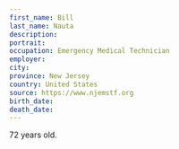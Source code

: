 ```yaml
---
first_name: Bill
last_name: Nauta
description: 
portrait: 
occupation: Emergency Medical Technician
employer: 
city: 
province: New Jersey
country: United States
source: https://www.njemstf.org
birth_date: 
death_date: 
---
```


72 years old.

<!-- NEED MORE SPECIFIC SOURCE -->